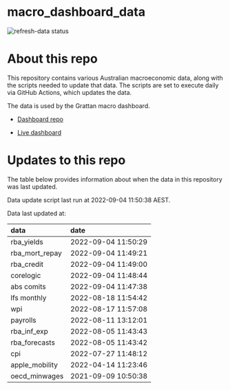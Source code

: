 
<!-- README.md is generated from README.Rmd. Please edit that file -->

# macro\_dashboard\_data

<!-- badges: start -->

![refresh-data
status](https://github.com/grattan/macro_dashboard_data/workflows/refresh-data/badge.svg)

<!-- badges: end -->

# About this repo

This repository contains various Australian macroeconomic data, along
with the scripts needed to update that data. The scripts are set to
execute daily via GitHub Actions, which updates the data.

The data is used by the Grattan macro dashboard.

  - [Dashboard repo](https://github.com/grattan/macrodashboard)

  - [Live dashboard](https://mattcowgill.shinyapps.io/macrodashboard/)

# Updates to this repo

The table below provides information about when the data in this
repository was last updated.

Data update script last run at 2022-09-04 11:50:38 AEST.

Data last updated at:

| data             | date                |
| :--------------- | :------------------ |
| rba\_yields      | 2022-09-04 11:50:29 |
| rba\_mort\_repay | 2022-09-04 11:49:21 |
| rba\_credit      | 2022-09-04 11:49:00 |
| corelogic        | 2022-09-04 11:48:44 |
| abs comits       | 2022-09-04 11:47:38 |
| lfs monthly      | 2022-08-18 11:54:42 |
| wpi              | 2022-08-17 11:57:08 |
| payrolls         | 2022-08-11 13:12:01 |
| rba\_inf\_exp    | 2022-08-05 11:43:43 |
| rba\_forecasts   | 2022-08-05 11:43:42 |
| cpi              | 2022-07-27 11:48:12 |
| apple\_mobility  | 2022-04-14 11:23:46 |
| oecd\_minwages   | 2021-09-09 10:50:38 |
